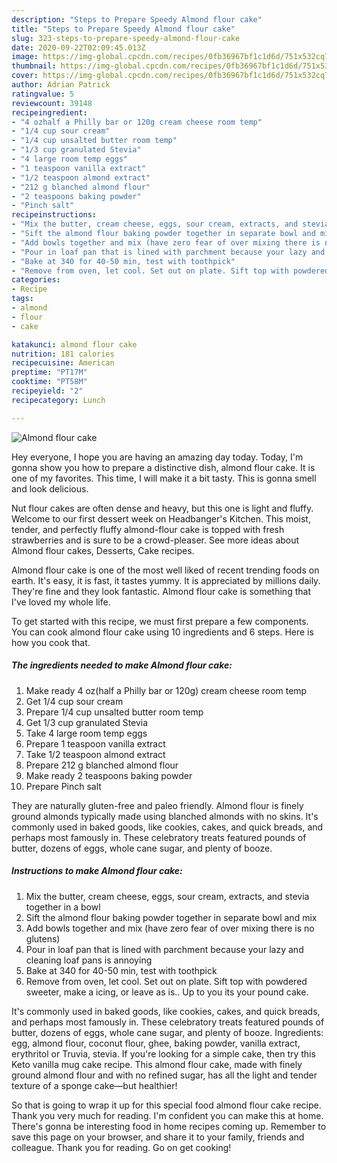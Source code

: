 ```yaml
---
description: "Steps to Prepare Speedy Almond flour cake"
title: "Steps to Prepare Speedy Almond flour cake"
slug: 323-steps-to-prepare-speedy-almond-flour-cake
date: 2020-09-22T02:09:45.013Z
image: https://img-global.cpcdn.com/recipes/0fb36967bf1c1d6d/751x532cq70/almond-flour-cake-recipe-main-photo.jpg
thumbnail: https://img-global.cpcdn.com/recipes/0fb36967bf1c1d6d/751x532cq70/almond-flour-cake-recipe-main-photo.jpg
cover: https://img-global.cpcdn.com/recipes/0fb36967bf1c1d6d/751x532cq70/almond-flour-cake-recipe-main-photo.jpg
author: Adrian Patrick
ratingvalue: 5
reviewcount: 39148
recipeingredient:
- "4 ozhalf a Philly bar or 120g cream cheese room temp"
- "1/4 cup sour cream"
- "1/4 cup unsalted butter room temp"
- "1/3 cup granulated Stevia"
- "4 large room temp eggs"
- "1 teaspoon vanilla extract"
- "1/2 teaspoon almond extract"
- "212 g blanched almond flour"
- "2 teaspoons baking powder"
- "Pinch salt"
recipeinstructions:
- "Mix the butter, cream cheese, eggs, sour cream, extracts, and stevia together in a bowl"
- "Sift the almond flour baking powder together in separate bowl and mix"
- "Add bowls together and mix (have zero fear of over mixing there is no glutens)"
- "Pour in loaf pan that is lined with parchment because your lazy and cleaning loaf pans is annoying"
- "Bake at 340 for 40-50 min, test with toothpick"
- "Remove from oven, let cool. Set out on plate. Sift top with powdered sweeter, make a icing, or leave as is.. Up to you its your pound cake."
categories:
- Recipe
tags:
- almond
- flour
- cake

katakunci: almond flour cake 
nutrition: 181 calories
recipecuisine: American
preptime: "PT17M"
cooktime: "PT58M"
recipeyield: "2"
recipecategory: Lunch

---
```



![Almond flour cake](https://img-global.cpcdn.com/recipes/0fb36967bf1c1d6d/751x532cq70/almond-flour-cake-recipe-main-photo.jpg)

Hey everyone, I hope you are having an amazing day today. Today, I'm gonna show you how to prepare a distinctive dish, almond flour cake. It is one of my favorites. This time, I will make it a bit tasty. This is gonna smell and look delicious.

Nut flour cakes are often dense and heavy, but this one is light and fluffy. Welcome to our first dessert week on Headbanger&#39;s Kitchen. This moist, tender, and perfectly fluffy almond-flour cake is topped with fresh strawberries and is sure to be a crowd-pleaser. See more ideas about Almond flour cakes, Desserts, Cake recipes.

Almond flour cake is one of the most well liked of recent trending foods on earth. It's easy, it is fast, it tastes yummy. It is appreciated by millions daily. They're fine and they look fantastic. Almond flour cake is something that I've loved my whole life.


To get started with this recipe, we must first prepare a few components. You can cook almond flour cake using 10 ingredients and 6 steps. Here is how you cook that.

<!--inarticleads1-->

##### The ingredients needed to make Almond flour cake:

1. Make ready 4 oz(half a Philly bar or 120g) cream cheese room temp
1. Get 1/4 cup sour cream
1. Prepare 1/4 cup unsalted butter room temp
1. Get 1/3 cup granulated Stevia
1. Take 4 large room temp eggs
1. Prepare 1 teaspoon vanilla extract
1. Take 1/2 teaspoon almond extract
1. Prepare 212 g blanched almond flour
1. Make ready 2 teaspoons baking powder
1. Prepare Pinch salt


They are naturally gluten-free and paleo friendly. Almond flour is finely ground almonds typically made using blanched almonds with no skins. It&#39;s commonly used in baked goods, like cookies, cakes, and quick breads, and perhaps most famously in. These celebratory treats featured pounds of butter, dozens of eggs, whole cane sugar, and plenty of booze. 

<!--inarticleads2-->

##### Instructions to make Almond flour cake:

1. Mix the butter, cream cheese, eggs, sour cream, extracts, and stevia together in a bowl
1. Sift the almond flour baking powder together in separate bowl and mix
1. Add bowls together and mix (have zero fear of over mixing there is no glutens)
1. Pour in loaf pan that is lined with parchment because your lazy and cleaning loaf pans is annoying
1. Bake at 340 for 40-50 min, test with toothpick
1. Remove from oven, let cool. Set out on plate. Sift top with powdered sweeter, make a icing, or leave as is.. Up to you its your pound cake.


It&#39;s commonly used in baked goods, like cookies, cakes, and quick breads, and perhaps most famously in. These celebratory treats featured pounds of butter, dozens of eggs, whole cane sugar, and plenty of booze. Ingredients: egg, almond flour, coconut flour, ghee, baking powder, vanilla extract, erythritol or Truvia, stevia. If you&#39;re looking for a simple cake, then try this Keto vanilla mug cake recipe. This almond flour cake, made with finely ground almond flour and with no refined sugar, has all the light and tender texture of a sponge cake—but healthier! 

So that is going to wrap it up for this special food almond flour cake recipe. Thank you very much for reading. I'm confident you can make this at home. There's gonna be interesting food in home recipes coming up. Remember to save this page on your browser, and share it to your family, friends and colleague. Thank you for reading. Go on get cooking!

